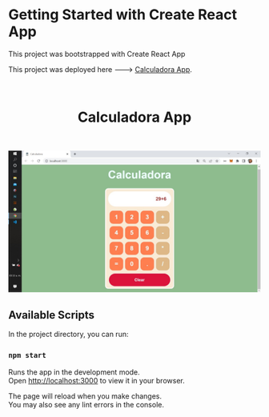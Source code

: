 # Getting Started with Create React App

This project was bootstrapped with Create React App

 This project was deployed here ---> [Calculadora App](https://calculadora-orcin-nu.vercel.app/).



<br/>
<h1 align = "center" >Calculadora App </h1>
<br/>
<p>
 <img alignself=center width=800px src="fotoreadme.jpeg"  alt="calculadora" />
</p>


## Available Scripts

In the project directory, you can run:

### `npm start`

Runs the app in the development mode.\
Open [http://localhost:3000](http://localhost:3000) to view it in your browser.

The page will reload when you make changes.\
You may also see any lint errors in the console.
